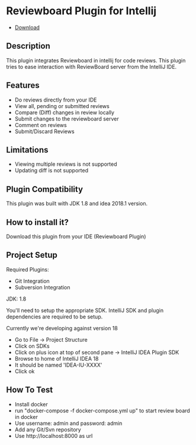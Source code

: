 # Reviewboard Plugin for Intellij
- [Download](https://plugins.jetbrains.com/plugin/7872)

Description
-------------
This plugin integrates Reviewboard in intellij for code reviews. 
This plugin tries to ease interaction with ReviewBoard server from the IntelliJ IDE.

Features
-------------
* Do reviews directly from your IDE
* View all, pending or submitted reviews
* Compare (Diff) changes in review locally
* Submit changes to the reviewboard server
* Comment on reviews
* Submit/Discard Reviews

Limitations
-------------
* Viewing multiple reviews is not supported
* Updating diff is not supported

Plugin Compatibility
-------------
This plugin was built with JDK 1.8 and idea 2018.1 version.

How to install it?
-------------
Download this plugin from your IDE (Reviewboard Plugin)

Project Setup
-------------
Required Plugins:
* Git Integration
* Subversion Integration

JDK: 1.8

You'll need to setup the appropriate SDK. IntelliJ SDK and plugin dependencies are required to be setup.

Currently we're developing against version 18

* Go to File -> Project Structure
* Click on SDKs
* Click on plus icon at top of second pane -> IntelliJ IDEA Plugin SDK
* Browse to home of IntelliJ IDEA 18
* It should be named 'IDEA-IU-XXXX'
* Click ok

How To Test
----------
* Install docker
* run "docker-compose -f docker-compose.yml up" to start review board in docker
* Use username: admin and password: admin
* Add any Git/Svn repository
* Use http://localhost:8000 as url